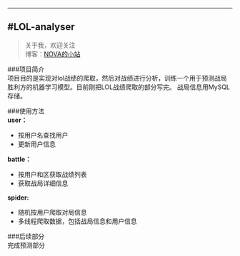 ---
#LOL-analyser
-------------

> 关于我，欢迎关注  
  博客：[NOVA的小站](http://www.novadva.top/) 

###项目简介<br>
项目目的是实现对lol战绩的爬取，然后对战绩进行分析，训练一个用于预测战局胜利方的机器学习模型。目前刚把LOL战绩爬取的部分写完。
战局信息用MySQL存储。

###使用方法<br>
**user：**<br>
- 按用户名查找用户<br>
- 更新用户信息<br>

**battle：**<br>
- 按用户和区获取战绩列表<br>
- 获取战局详细信息<br>

**spider:**<br>
- 随机按用户爬取对局信息<br>
- 多线程爬取数据，包括战局信息和用户信息<br>

###后续部分<br>
完成预测部分
